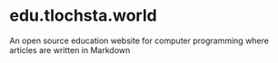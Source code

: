 # edu.tlochsta.world
An open source education website for computer programming where articles are written in Markdown
